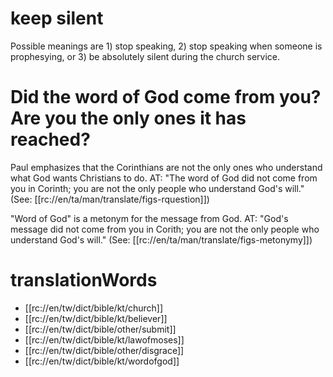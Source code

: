 # keep silent

Possible meanings are 1) stop speaking, 2) stop speaking when someone is prophesying, or 3) be absolutely silent during the church service.

# Did the word of God come from you? Are you the only ones it has reached?

Paul emphasizes that the Corinthians are not the only ones who understand what God wants Christians to do. AT: "The word of God did not come from you in Corinth; you are not the only people who understand God's will." (See: [[rc://en/ta/man/translate/figs-rquestion]])

"Word of God" is a metonym for the message from God. AT: "God's message did not come from you in Corith; you are not the only people who understand God's will." (See: [[rc://en/ta/man/translate/figs-metonymy]])

# translationWords

* [[rc://en/tw/dict/bible/kt/church]]
* [[rc://en/tw/dict/bible/kt/believer]]
* [[rc://en/tw/dict/bible/other/submit]]
* [[rc://en/tw/dict/bible/kt/lawofmoses]]
* [[rc://en/tw/dict/bible/other/disgrace]]
* [[rc://en/tw/dict/bible/kt/wordofgod]]